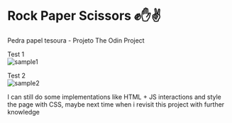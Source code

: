 # Rock Paper Scissors ✊✋✌
 Pedra papel tesoura - Projeto The Odin Project <br>
 
Test 1 <br>
![sample1](https://user-images.githubusercontent.com/71563862/201814109-2036c04e-9ec4-4cfe-a6df-e284576b38d9.gif)

Test 2 <br>
![sample2](https://user-images.githubusercontent.com/71563862/201814244-7466a2e7-6271-466c-8522-74272ba1e8cd.gif)


I can still do some implementations like HTML + JS interactions and style the page with CSS, maybe next time when i revisit this project with further knowledge
